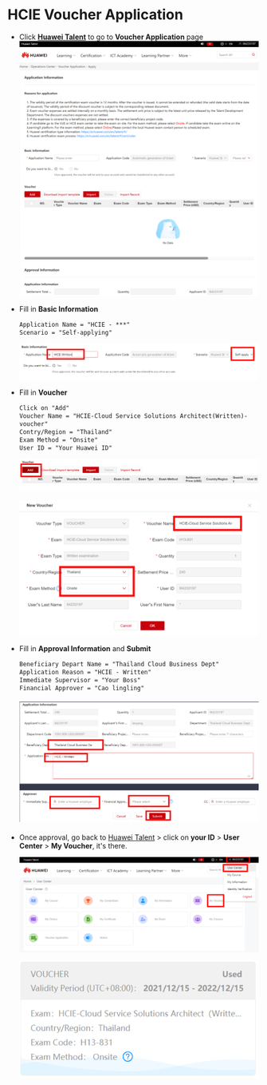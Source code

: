 # HCIE Voucher Application

- Click [**Huawei Talent**](https://e.huawei.com/en/talent/#/personal/hw-emploees/applay-vouchers?couponType=VOUCHER&usageScenes=HW)  to go to **Voucher Application** page ![image-20230914101912676](https://raw.githubusercontent.com/MarcLan/pic/main/image-20230914101912676.png)

  

- Fill in **Basic Information**

  ```shell
  Application Name = "HCIE - ***"
  Scenario = "Self-applying"
  ```

  ![image-20230914103632338](https://raw.githubusercontent.com/MarcLan/pic/main/image-20230914103632338.png)	

- Fill in **Voucher**

  ```shell
  Click on "Add"
  Voucher Name = "HCIE-Cloud Service Solutions Architect(Written)-voucher"
  Contry/Region = "Thailand"
  Exam Method = "Onsite"
  User ID = "Your Huawei ID"
  ```

  ![image-20230914103735240](https://raw.githubusercontent.com/MarcLan/pic/main/image-20230914103735240.png)

  ![image-20230914103825197](https://raw.githubusercontent.com/MarcLan/pic/main/image-20230914103825197.png)

  

- Fill in **Approval Information** and **Submit**

  ```shell
  Beneficiary Depart Name = "Thailand Cloud Business Dept"
  Application Reason = "HCIE - Written"
  Immediate Supervisor = "Your Boss"
  Financial Approver = "Cao lingling"
  ```

  #### ![image-20230914104659405](https://raw.githubusercontent.com/MarcLan/pic/main/image-20230914104659405.png)

  

- Once approval, go back to [Huawei Talent](https://e.huawei.com/en/talent/#/personal/hw-emploees/applay-vouchers?couponType=VOUCHER&usageScenes=HW) > click on **your ID** > **User Center** > **My Voucher**, it's there.

  ![image-20230914104735868](https://raw.githubusercontent.com/MarcLan/pic/main/image-20230914104735868.png)

  ![image-20230914104219317](https://raw.githubusercontent.com/MarcLan/pic/main/image-20230914104219317.png)
